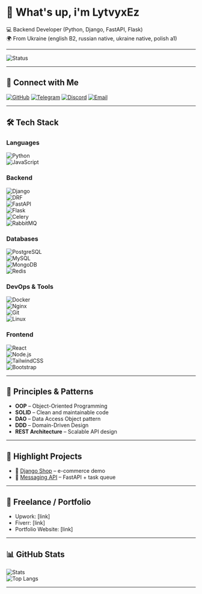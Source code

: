 # 👋 What's up, i'm LytvyxEz

💻 Backend Developer (Python, Django, FastAPI, Flask)  
🌍 From Ukraine (english B2, russian native, ukraine native, polish a1)   

---

![Status](https://img.shields.io/badge/Status-Open%20for%20freelance-brightgreen?style=for-the-badge)

---

## 🔗 Connect with Me
[![GitHub](https://img.shields.io/badge/GitHub-181717?style=for-the-badge&logo=github&logoColor=white)](https://github.com/LytvyxEz)
[![Telegram](https://img.shields.io/badge/Telegram-2CA5E0?style=for-the-badge&logo=telegram&logoColor=white)](https://t.me/your_username)
[![Discord](https://img.shields.io/badge/Discord-5865F2?style=for-the-badge&logo=discord&logoColor=white)](https://discordapp.com/users/your_id)
[![Email](https://img.shields.io/badge/Email-D14836?style=for-the-badge&logo=gmail&logoColor=white)](mailto:your_email@gmail.com)

---

## 🛠 Tech Stack  

### Languages  
![Python](https://img.shields.io/badge/Python-3776AB?style=for-the-badge&logo=python&logoColor=white)  
![JavaScript](https://img.shields.io/badge/JavaScript-F7DF1E?style=for-the-badge&logo=javascript&logoColor=black)  

### Backend  
![Django](https://img.shields.io/badge/Django-092E20?style=for-the-badge&logo=django&logoColor=white)  
![DRF](https://img.shields.io/badge/DRF-E34F26?style=for-the-badge&logo=django&logoColor=white)  
![FastAPI](https://img.shields.io/badge/FastAPI-009688?style=for-the-badge&logo=fastapi&logoColor=white)  
![Flask](https://img.shields.io/badge/Flask-000000?style=for-the-badge&logo=flask&logoColor=white)  
![Celery](https://img.shields.io/badge/Celery-37814A?style=for-the-badge&logo=celery&logoColor=white)  
![RabbitMQ](https://img.shields.io/badge/RabbitMQ-FF6600?style=for-the-badge&logo=rabbitmq&logoColor=white)  

### Databases  
![PostgreSQL](https://img.shields.io/badge/PostgreSQL-336791?style=for-the-badge&logo=postgresql&logoColor=white)  
![MySQL](https://img.shields.io/badge/MySQL-4479A1?style=for-the-badge&logo=mysql&logoColor=white)  
![MongoDB](https://img.shields.io/badge/MongoDB-47A248?style=for-the-badge&logo=mongodb&logoColor=white)  
![Redis](https://img.shields.io/badge/Redis-DC382D?style=for-the-badge&logo=redis&logoColor=white)  

### DevOps & Tools  
![Docker](https://img.shields.io/badge/Docker-2496ED?style=for-the-badge&logo=docker&logoColor=white)  
![Nginx](https://img.shields.io/badge/Nginx-009639?style=for-the-badge&logo=nginx&logoColor=white)  
![Git](https://img.shields.io/badge/Git-F05032?style=for-the-badge&logo=git&logoColor=white)  
![Linux](https://img.shields.io/badge/Linux-FCC624?style=for-the-badge&logo=linux&logoColor=black)  

### Frontend  
![React](https://img.shields.io/badge/React-20232A?style=for-the-badge&logo=react&logoColor=61DAFB)  
![Node.js](https://img.shields.io/badge/Node.js-43853D?style=for-the-badge&logo=node.js&logoColor=white)  
![TailwindCSS](https://img.shields.io/badge/TailwindCSS-38B2AC?style=for-the-badge&logo=tailwind-css&logoColor=white)  
![Bootstrap](https://img.shields.io/badge/Bootstrap-563D7C?style=for-the-badge&logo=bootstrap&logoColor=white)  

---

## 📐 Principles & Patterns
- **OOP** – Object-Oriented Programming  
- **SOLID** – Clean and maintainable code  
- **DAO** – Data Access Object pattern  
- **DDD** – Domain-Driven Design  
- **REST Architecture** – Scalable API design  

---

## 🚀 Highlight Projects
- 🛒 [Django Shop](https://github.com/LytvyxEz/django-shop) – e-commerce demo  
- 📩 [Messaging API](https://github.com/LytvyxEz/messaging-api) – FastAPI + task queue  

---

## 💼 Freelance / Portfolio
- Upwork: [link]  
- Fiverr: [link]  
- Portfolio Website: [link]  

---

## 📊 GitHub Stats  
![Stats](https://github-readme-stats.vercel.app/api?username=LytvyxEz&show_icons=true&theme=tokyonight)  
![Top Langs](https://github-readme-stats.vercel.app/api/top-langs/?username=LytvyxEz&layout=compact&theme=tokyonight)  

---

